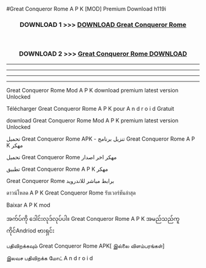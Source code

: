 #Great Conqueror Rome  A P K [MOD] Premium Download h119i



<div align="center">

<h3>DOWNLOAD 1 >>> <a href="https://teeasianyam.web.app?sq=Great Conqueror Rome ">DOWNLOAD Great Conqueror Rome  </a></h3><br>

<h3>DOWNLOAD 2 >>> <a href="https://teeasianyam.web.app?sq=Great Conqueror Rome  ">Great Conqueror Rome   DOWNLOAD </a></h3>

</div>


----------------------------------------------------------

----------------------------------------------------------

----------------------------------------------------------

----------------------------------------------------------


Great Conqueror Rome   Mod A P K download premium latest version Unlocked

Télécharger Great Conqueror Rome   A P K pour A n d r o i d Gratuit

download Great Conqueror Rome   Mod A P K premium latest version Unlocked

تحميل Great Conqueror Rome   APK - تنزيل برنامج Great Conqueror Rome   A P K مهكر

تحميل Great Conqueror Rome   مهكر اخر اصدار

تطبيق Great Conqueror Rome   A P K مهكر

Great Conqueror Rome   برابط مباشر للاندرويد

ดาวน์โหลด A P K Great Conqueror Rome   รับเวอร์ชันล่าสุด

Baixar A P K mod

အက်ပ်ကို ဒေါင်းလုဒ်လုပ်ပါ။ Great Conqueror Rome   A P K အမည်သည်ကူကိုင်Andriod ဗားရှင်း

பதிவிறக்கவும் Great Conqueror Rome   APK[ இல்லை விளம்பரங்கள்] 
 
இலவச பதிவிறக்க மோட் A n d r o i d



